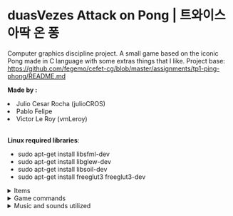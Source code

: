 # duasVezes Attack on Pong | **트와이스 아딱 온 퐁**

Computer graphics discipline project. A small game based on the iconic Pong made in C language with some extras things that I like.
Project base: https://github.com/fegemo/cefet-cg/blob/master/assignments/tp1-ping-phong/README.md

**Made by :**
<li> Julio Cesar Rocha (julioCROS)</li> 
<li>Pablo Felipe </li>
<li>Victor Le Roy (vmLeroy) </li><br/>


**Linux required libraries**: 
- sudo apt-get install libsfml-dev   
- sudo apt-get install libglew-dev          
- sudo apt-get install libsoil-dev         
- sudo apt-get install freeglut3 freeglut3-dev      

<details><summary>Items</summary>
<p>

#### duasVezes attack on Pong is "Pong" game that has some items that bring advantages to both sides or whoever catches them, depending on the item.
**1) TWICE Coin** - A beneficial coin for both players, regardless of who picks it, inspired by the group that gives the item its name, such as in-game music and the practical work 1 of computer graphics, the one who scores a goal while the effect of the item is active, earns 1 extra goal, that is, its as if the goal is being counted **twice** times.

**2) AoT Coin** - acronym for "Attack on Titan", is an item that will cause a wall to appear that prevents the ball from passing through it to the player who catches it, inspired by the great manga and hit anime by Hajime Isayama, Shingeki no Kyojin (Attack On Titan).

**3) Mirro World Coin** - An item that turns both players into mirrors, if the effect of the activated item, the one who did not pick up the item cannot hit the ball of the player who picked up the item, every time there is a collision with the player who did not pick up the item, the ball will not be hit in the direction of the other player, but will be teleported to the other player, it is as if the player who did not pick up the item if it became a "gateway", and the player who took the item became a "exit portal". Inspired by the power of one of the various characters in One Piece (Brulee) in which his power consists of entering mirrors and go out in another dimension (Mirro World), full of mirrors in which she can go in and out anywhere else that there is a mirror.

**4) Reverse Coin** - A very simple item, the ball when colliding with this item will cause its direction to be reversed, returning from where it was hit.

**5) Za Warudo Coin** - An item that causes the ball and the players to be in slow motion while its effect is active, as if there was a "time manipulation" by the item. Inspired by the great manga and successful anime, JoJo no Kimyo na Boken (JoJo's Bizarre Adventure), in which "Za Warudo" is the main power of the antagonist of the third part Dio Brando, making time stop and only he can move and do other things while time is stopped.

</p>
</details>

<details><summary>Game commands</summary>
<p>

The basic movement keys are:

<pre>
z -(Z) Move player 1 up.   | o (O) - Move player 2 up </br>
w -(W) Move player 1 down. | l (L) - Move player 2 down </br>
</pre>

In addition, some "cheats" have been included within the game to facilitate testing the game during the development phase: </br>

<pre>
M (**UPPERCASE**) - Activates autonomous mode, makes the computer "play" against itself; </br>
1 - Turn off item randomness and only item 1 (TWICE Coin) appears; </br>
2 - Turn off random items and only item 2 (AoT Coin) appears; </br>
3 - Turn off random items and only item 3 (Mirro World Coin) appears; </br>
4 - Turn off item randomness and cause only item 4 (Reverse Coin) to appear; </br>
5 - Turn off item randomness and cause only item 5 to appear (Za Warudo Coin); </br>
0 - Turn on item randomness, if it has been turned off, making the next item to appear to be completely random. </br>
</pre>

Other commands: </br>

<pre>
p - Pause the game / Pause menu.  </br>
ESC - Exit the game.  </br>
</pre>

</p>
</details>

<details><summary>Music and sounds utilized</summary>
<p>
  
<pre>
1. [8Bit] TWICE -   Knock Knock                                   : https://www.youtube.com/watch?v=-yXl4icHlw8&t (From 19 seconds) - Background music on the main game screen.
2. TWICE -          Knock Knock (Show Music Core 20170225)        : https://www.youtube.com/watch?v=Vc5Iijq8h9E - Background music triggered in the item "TWICE Coin".
3. TWICE -          Likey                                         : https://www.youtube.com/watch?v=V2hlQkVJZhE (Just the second 13 ~14) - Sound effect in collision with the item "TWICE Coin".
4. [8Bit] TWICE -   Cheer Up                                      : https://www.youtube.com/watch?v=33i9oD8uPwE (From 11 seconds) - Background music on the home screen.
5. TWICE -          Breakthrough (Instrumental)                   : https://www.youtube.com/watch?v=Ef2SCugNPro (From 2 min 36 seconds) - Background music on the credits screen.
6. TWICE -          Fancy                                         : https://www.youtube.com/watch?v=Nm7fS2dmeqg (From 1 min 42 seconds) - Alternative background music from the credits screen (Activated by clicking on the TWICE photo).
7. Linked Horizon - Guren no  yumiya                              : https://www.youtube.com/watch?v=XMXgHfHxKVM&t (Just the second 56 ~57) - Sound effect in collision with the item "AoT Coin".
8. Linked Horizon - Shinzou wo sasageyo                           : https://www.youtube.com/watch?v=CID-sYQNCew (From 42 seconds) - Background music triggered in the item "AoT Coin".
9. Ep. 850 Luffy vs Katakuri - Luffy enters in the mirrors world  : https://www.youtube.com/watch?v=AkXBl_ghcM8&t (Just the seconds 51 ~ 52) - Collision sound with the item "Mirro World Coin".
10.Ep. 850 Luffy vs Katakuri - Luffy enters in the mirrors world  : https://www.youtube.com/watch?v=AkXBl_ghcM8&t (From 1 min 03 seconds up to 01 min 13 seconds) - Background music triggered in the item "Mirro World Coin".
11. Za Warudo                                                     : https://www.youtube.com/watch?v=VtzvlXL9gXk (From 9 seconds up to 14 seconds) - Collision sound with "Za Warudo Coin"
</pre>

</p>
</details>


